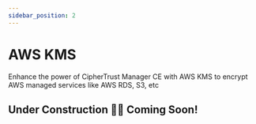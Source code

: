 ```yaml
---
sidebar_position: 2
---
```


# AWS KMS

Enhance the power of CipherTrust Manager CE with AWS KMS to encrypt AWS managed services like AWS RDS, S3, etc

## Under Construction 👷🚧 Coming Soon!